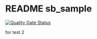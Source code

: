 # README sb_sample

[![Quality Gate Status](https://sonarcloud.io/api/project_badges/measure?project=mnlt24_sb_sample&metric=alert_status)](https://sonarcloud.io/summary/new_code?id=mnlt24_sb_sample)

for test 2

